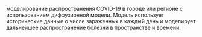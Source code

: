 моделирование распространения COVID-19 в городе или регионе с использованием диффузионной модели. Модель использует исторические данные о числе зараженных в каждый день и моделирует дальнейшее распространение болезни в пространстве и времени.
